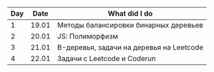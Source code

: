 | Day   | Date                                                                                  | What did I do |
| --- | ----- | ------------------------------------------------------------------------------------- |
| 1      | 19.01      | Методы балансировки бинарных деревьев|
| 2      |    20.01   |              JS: Полиморфизм            |
|    3   |21.01       |          B-деревья, задачи на деревья на Leetcode                             |
|    4   |22.01       |          Задачи с Leetcode и Сoderun                             |
